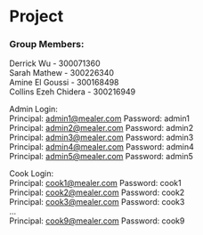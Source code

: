 # Project

### Group Members:
Derrick Wu - 300071360
<br> Sarah Mathew - 300226340
<br> Amine El Goussi - 300168498
<br> Collins Ezeh Chidera - 300216949

Admin Login: <br>
Principal: admin1@mealer.com    Password: admin1 <br>
Principal: admin2@mealer.com    Password: admin2 <br>
Principal: admin3@mealer.com    Password: admin3 <br>
Principal: admin4@mealer.com    Password: admin4 <br>
Principal: admin5@mealer.com    Password: admin5 <br>


Cook Login: <br>
Principal: cook1@mealer.com    Password: cook1 <br>
Principal: cook2@mealer.com    Password: cook2 <br>
Principal: cook3@mealer.com    Password: cook3 <br>
... <br>
Principal: cook9@mealer.com    Password: cook9 <br>
